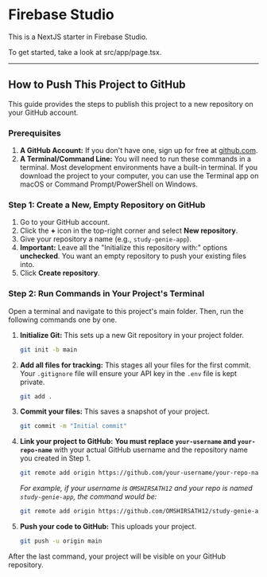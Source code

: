 # Firebase Studio

This is a NextJS starter in Firebase Studio.

To get started, take a look at src/app/page.tsx.

---

## How to Push This Project to GitHub

This guide provides the steps to publish this project to a new repository on your GitHub account.

### Prerequisites

1.  **A GitHub Account:** If you don't have one, sign up for free at [github.com](https://github.com).
2.  **A Terminal/Command Line:** You will need to run these commands in a terminal. Most development environments have a built-in terminal. If you download the project to your computer, you can use the Terminal app on macOS or Command Prompt/PowerShell on Windows.

### Step 1: Create a New, Empty Repository on GitHub

1.  Go to your GitHub account.
2.  Click the **+** icon in the top-right corner and select **New repository**.
3.  Give your repository a name (e.g., `study-genie-app`).
4.  **Important:** Leave all the "Initialize this repository with:" options **unchecked**. You want an empty repository to push your existing files into.
5.  Click **Create repository**.

### Step 2: Run Commands in Your Project's Terminal

Open a terminal and navigate to this project's main folder. Then, run the following commands one by one.

1.  **Initialize Git:** This sets up a new Git repository in your project folder.
    ```bash
    git init -b main
    ```

2.  **Add all files for tracking:** This stages all your files for the first commit. Your `.gitignore` file will ensure your API key in the `.env` file is kept private.
    ```bash
    git add .
    ```

3.  **Commit your files:** This saves a snapshot of your project.
    ```bash
    git commit -m "Initial commit"
    ```

4.  **Link your project to GitHub:** **You must replace `your-username` and `your-repo-name`** with your actual GitHub username and the repository name you created in Step 1.
    ```bash
    git remote add origin https://github.com/your-username/your-repo-name.git
    ```
    *For example, if your username is `OMSHIRSATH12` and your repo is named `study-genie-app`, the command would be:*
    ```bash
    git remote add origin https://github.com/OMSHIRSATH12/study-genie-app.git
    ```

5.  **Push your code to GitHub:** This uploads your project.
    ```bash
    git push -u origin main
    ```

After the last command, your project will be visible on your GitHub repository.
